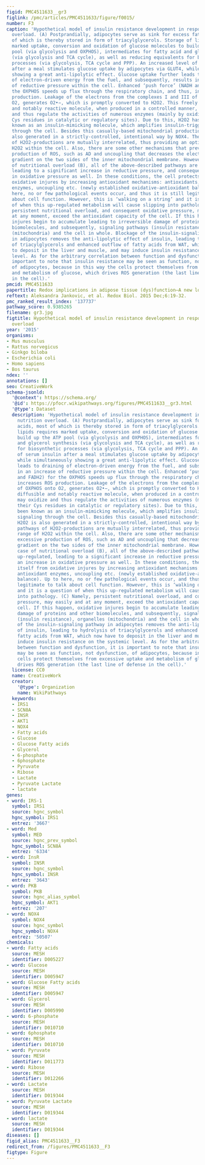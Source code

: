 ```yaml
---
figid: PMC4511633__gr3
figlink: /pmc/articles/PMC4511633/figure/f0015/
number: F3
caption: 'Hypothetical model of insulin resistance development in response to nutrition
  overload. (A) Postprandially, adipocytes serve as sink for excess fatty acids, most
  of which is thereby stored in form of triacylglycerols. Storage of lipids requires
  marked uptake, conversion and oxidation of glucose molecules to build up the ATP
  pool (via glycolysis and OXPHOS), intermediates for fatty acid and glycerol synthesis
  (via glycolysis and TCA cycle), as well as reducing equivalents for biosynthetic
  processes (via glycolysis, TCA cycle and PPP). An increased level of serum insulin
  after a meal stimulates glucose uptake by adipocytes via GLUT4, while simultaneously
  showing a great anti-lipolytic effect. Glucose uptake further leads to draining
  of electron-driven energy from the fuel, and subsequently, results in an increase
  of reductive pressure within the cell. Enhanced ‘push force’ (NADH and FADH2) for
  the OXPHOS speeds up flux through the respiratory chain, and thus, increases ROS
  production. Leakage of the electrons from the complexes I and III of OXPHOS onto
  O2, generates O2•−, which is promptly converted to H2O2. This freely diffusible
  and notably reactive molecule, when produced in a controlled manner, may oxidize
  and thus regulate the activities of numerous enzymes (mainly by oxidizing their
  Cys residues in catalytic or regulatory sites). Due to this, H2O2 has long been
  known as an insulin-mimicking molecule, which amplifies insulin-triggered signaling
  through the cell. Besides this casually-based mitochondrial production, H2O2 is
  also generated in a strictly-controlled, intentional way by NOX4. These pathways
  of H2O2-productions are mutually interrelated, thus providing an optimal range of
  H2O2 within the cell. Also, there are some other mechanisms that prevent excessive
  production of ROS, such as AD and uncoupling that decreases the electrochemical
  gradient on the two sides of the inner mitochondrial membrane. However, in the case
  of nutritional overload (B), all of the above-described pathways are markedly up-regulated,
  leading to a significant increase in reductive pressure, and consequently, an increase
  in oxidative pressure as well. In these conditions, the cell protects itself from
  oxidative injures by increasing antioxidant mechanisms: antioxidants, antioxidant
  enzymes, uncoupling etc. (newly established oxidative-antioxidant balance). Up to
  here, no or few pathological events occur, and thus it is still legitimate to talk
  about cell function. However, this is ‘walking on a string’ and it is a question
  of when this up-regulated metabolism will cause slipping into pathology. (C) Namely,
  persistent nutritional overload, and consequent oxidative pressure, may easily and
  at any moment, exceed the antioxidant capacity of the cell. If this happen, oxidative
  injures begin to accumulate leading to irreversible damage of proteins and other
  biomolecules, and subsequently, signaling pathways (insulin resistance), organelles
  (mitochondria) and the cell in whole. Blockage of the insulin-signaling pathway
  in adipocytes removes the anti-lipolytic effect of insulin, leading to hydrolysis
  of triacylglycerols and enhanced outflow of fatty acids from WAT, which now have
  to deposit in the liver and muscle, and may induce insulin resistance on the systemic
  level. As for the arbitrary correlation between function and dysfunction, it is
  important to note that insulin resistance may be seen as function, not dysfunction,
  of adipocytes, because in this way the cells protect themselves from excessive uptake
  and metabolism of glucose, which drives ROS generation (the last line of defense
  in the cell).'
pmcid: PMC4511633
papertitle: Redox implications in adipose tissue (dys)function—A new look at old acquaintances.
reftext: Aleksandra Jankovic, et al. Redox Biol. 2015 Dec;6:19-32.
pmc_ranked_result_index: '137737'
pathway_score: 0.9385265
filename: gr3.jpg
figtitle: Hypothetical model of insulin resistance development in response to nutrition
  overload
year: '2015'
organisms:
- Mus musculus
- Rattus norvegicus
- Ginkgo biloba
- Escherichia coli
- Homo sapiens
- Bos taurus
ndex: ''
annotations: []
seo: CreativeWork
schema-jsonld:
  '@context': https://schema.org/
  '@id': https://pfocr.wikipathways.org/figures/PMC4511633__gr3.html
  '@type': Dataset
  description: 'Hypothetical model of insulin resistance development in response to
    nutrition overload. (A) Postprandially, adipocytes serve as sink for excess fatty
    acids, most of which is thereby stored in form of triacylglycerols. Storage of
    lipids requires marked uptake, conversion and oxidation of glucose molecules to
    build up the ATP pool (via glycolysis and OXPHOS), intermediates for fatty acid
    and glycerol synthesis (via glycolysis and TCA cycle), as well as reducing equivalents
    for biosynthetic processes (via glycolysis, TCA cycle and PPP). An increased level
    of serum insulin after a meal stimulates glucose uptake by adipocytes via GLUT4,
    while simultaneously showing a great anti-lipolytic effect. Glucose uptake further
    leads to draining of electron-driven energy from the fuel, and subsequently, results
    in an increase of reductive pressure within the cell. Enhanced ‘push force’ (NADH
    and FADH2) for the OXPHOS speeds up flux through the respiratory chain, and thus,
    increases ROS production. Leakage of the electrons from the complexes I and III
    of OXPHOS onto O2, generates O2•−, which is promptly converted to H2O2. This freely
    diffusible and notably reactive molecule, when produced in a controlled manner,
    may oxidize and thus regulate the activities of numerous enzymes (mainly by oxidizing
    their Cys residues in catalytic or regulatory sites). Due to this, H2O2 has long
    been known as an insulin-mimicking molecule, which amplifies insulin-triggered
    signaling through the cell. Besides this casually-based mitochondrial production,
    H2O2 is also generated in a strictly-controlled, intentional way by NOX4. These
    pathways of H2O2-productions are mutually interrelated, thus providing an optimal
    range of H2O2 within the cell. Also, there are some other mechanisms that prevent
    excessive production of ROS, such as AD and uncoupling that decreases the electrochemical
    gradient on the two sides of the inner mitochondrial membrane. However, in the
    case of nutritional overload (B), all of the above-described pathways are markedly
    up-regulated, leading to a significant increase in reductive pressure, and consequently,
    an increase in oxidative pressure as well. In these conditions, the cell protects
    itself from oxidative injures by increasing antioxidant mechanisms: antioxidants,
    antioxidant enzymes, uncoupling etc. (newly established oxidative-antioxidant
    balance). Up to here, no or few pathological events occur, and thus it is still
    legitimate to talk about cell function. However, this is ‘walking on a string’
    and it is a question of when this up-regulated metabolism will cause slipping
    into pathology. (C) Namely, persistent nutritional overload, and consequent oxidative
    pressure, may easily and at any moment, exceed the antioxidant capacity of the
    cell. If this happen, oxidative injures begin to accumulate leading to irreversible
    damage of proteins and other biomolecules, and subsequently, signaling pathways
    (insulin resistance), organelles (mitochondria) and the cell in whole. Blockage
    of the insulin-signaling pathway in adipocytes removes the anti-lipolytic effect
    of insulin, leading to hydrolysis of triacylglycerols and enhanced outflow of
    fatty acids from WAT, which now have to deposit in the liver and muscle, and may
    induce insulin resistance on the systemic level. As for the arbitrary correlation
    between function and dysfunction, it is important to note that insulin resistance
    may be seen as function, not dysfunction, of adipocytes, because in this way the
    cells protect themselves from excessive uptake and metabolism of glucose, which
    drives ROS generation (the last line of defense in the cell).'
  license: CC0
  name: CreativeWork
  creator:
    '@type': Organization
    name: WikiPathways
  keywords:
  - IRS1
  - SCN8A
  - INSR
  - AKT1
  - NOX4
  - Fatty acids
  - Glucose
  - Glucose Fatty acids
  - Glycerol
  - 6-phosphate
  - 6phosphate
  - Pyruvate
  - Ribose
  - Lactate
  - Pyruvate Lactate
  - lactate
genes:
- word: IRS-1
  symbol: IRS1
  source: hgnc_symbol
  hgnc_symbol: IRS1
  entrez: '3667'
- word: Med
  symbol: MED
  source: hgnc_prev_symbol
  hgnc_symbol: SCN8A
  entrez: '6334'
- word: InsR
  symbol: INSR
  source: hgnc_symbol
  hgnc_symbol: INSR
  entrez: '3643'
- word: PKB
  symbol: PKB
  source: hgnc_alias_symbol
  hgnc_symbol: AKT1
  entrez: '207'
- word: NOX4
  symbol: NOX4
  source: hgnc_symbol
  hgnc_symbol: NOX4
  entrez: '50507'
chemicals:
- word: Fatty acids
  source: MESH
  identifier: D005227
- word: Glucose
  source: MESH
  identifier: D005947
- word: Glucose Fatty acids
  source: MESH
  identifier: D005947
- word: Glycerol
  source: MESH
  identifier: D005990
- word: 6-phosphate
  source: MESH
  identifier: D010710
- word: 6phosphate
  source: MESH
  identifier: D010710
- word: Pyruvate
  source: MESH
  identifier: D011773
- word: Ribose
  source: MESH
  identifier: D012266
- word: Lactate
  source: MESH
  identifier: D019344
- word: Pyruvate Lactate
  source: MESH
  identifier: D019344
- word: lactate
  source: MESH
  identifier: D019344
diseases: []
figid_alias: PMC4511633__F3
redirect_from: /figures/PMC4511633__F3
figtype: Figure
---
```

